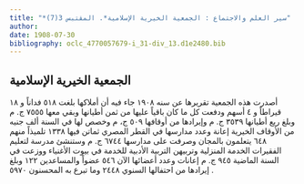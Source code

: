 ```yaml
---
title: "*سير العلم والاجتماع : الجمعية الخيرية الإسلامية*. المقتبس 3(7)"
author: 
date: 1908-07-30
bibliography: oclc_4770057679-i_31-div_13.d1e2480.bib
---
```




##  الجمعية الخيرية الإسلامية 


 أصدرت هذه الجمعية تقريرها عن سنه  ١٩٠٨  جاء فيه أن أملاكها بلغت  ٥١٨  فداناً و  ١٨  قيراطاً و  ٤  أسهم ودفعت كل ما كان باقياً عليها من ثمن أطيانها وبقي معها  ٧٥٥٥  ج. م وبلغ ريع أطيانها  ٣٥٣٩  ج. م وإيرادها من أوقافها  ٥٠٩  ج، م وخصص لها في السنة  ألف  جنيه من الأوقاف الخيرية إعانة وعدد مدارسها في القطر المصري ثماتن فيها  ١٣٣٨  تلميذاً منهم  ٦٤٨  يتعلمون بالمجان وصرفت على مدارسها  ٦٧٤٤  ج. م وستنشئ مدرسة لتعليم الفقيرات الخدمة المنزلية وتربيهن التربية الأدبية للخدمة في بيوت الأغنياء ووزعت في السنة الماضية  ٩٤٥  ج. م إعانات وعدد أعضائها الآن  ٥٤٦  عضواً والمساعدين  ١٢٢  وبلغ إيرادها من احتفالها السنوي  ٢٤٤٨  وما تبرع به المحسنون  ٥٩٧٠  . 

